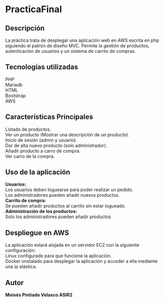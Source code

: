 # PracticaFinal
## Descripción
La práctica trata de desplegar una aplicación web en AWS escrita en php siguiendo el patrón de diseño MVC. Permite la gestión de productos, autenticación de usuarios y un sistema de carrito de compras.
## Tecnologías utilizadas
PHP<br>
Mariadb<br>
HTML<br>
Bootstrap<br>
AWS
## Características Principales
Listado de productos.<br>
Ver un producto (Mostrar una descripción de un producto).<br>
Inicio de sesión (admin y usuario). <br>
Dar de alta nuevo producto (solo administrador).<br>
Añadir producto a carro de compra.<br>
Ver carro de la compra.
## Uso de la aplicación
**Usuarios:**<br>
Los usuarios deben loguearse para poder realizar un pedido.<br>
Los administradores pueden añadir nuevos productos.<br>
**Carrito de compra:**<br>
Se pueden añadir productos al carrito sin estar logueado.<br>
**Administración de los productos:**<br>
Solo los administradores pueden añadir productos
## Despliegue en AWS
La aplicación estará alojada en un servidor EC2 con la siguiente configuración:<br>
Linux configurado para que funcione la aplicación.<br>
Docker onstalado para desplegar la aplicación y acceder a ella mediante una ip elástica.
## Autor 
**Moisés Pintiado Velasco ASIR2**
